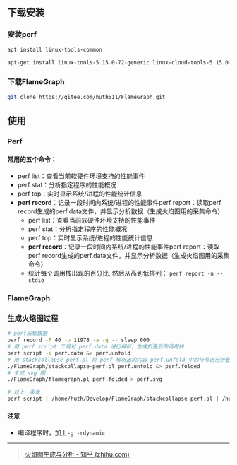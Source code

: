 ## 下载安装

### 安装perf

```sh
apt install linux-tools-common

apt-get install linux-tools-5.15.0-72-generic linux-cloud-tools-5.15.0-72-generic linux-tools-generic linux-cloud-tools-generic
```

### 下载FlameGraph

```sh
git clone https://gitee.com/huth511/FlameGraph.git
```

## 使用

### Perf

#### 常用的五个命令：

- perf list：查看当前软硬件环境支持的性能事件
- perf stat：分析指定程序的性能概况
- perf top：实时显示系统/进程的性能统计信息
- **perf record**：记录一段时间内系统/进程的性能事件perf report：读取perf record生成的perf.data文件，并显示分析数据（生成火焰图用的采集命令）
  - perf list：查看当前软硬件环境支持的性能事件
  - perf stat：分析指定程序的性能概况
  - perf top：实时显示系统/进程的性能统计信息
  - **perf record**：记录一段时间内系统/进程的性能事件perf report：读取perf record生成的perf.data文件，并显示分析数据（生成火焰图用的采集命令）
  - 统计每个调用栈出现的百分比, 然后从高到低排列：
    `perf report -n --stdio`

### FlameGraph

### 生成火焰图过程

```sh
# perf采集数据
perf record -F 40 -p 11978 -a -g -- sleep 600
# 用 perf script 工具对 perf.data 进行解析。生成折叠后的调用栈
perf script -i perf.data &> perf.unfold
# 用 stackcollapse-perf.pl 将 perf 解析出的内容 perf.unfold 中的符号进行折叠
./FlameGraph/stackcollapse-perf.pl perf.unfold &> perf.folded
# 生成 svg 图
./FlameGraph/flamegraph.pl perf.folded > perf.svg

# 以上一条龙
perf script | /home/huth/Develop/FlameGraph/stackcollapse-perf.pl | /home/huth/Develop/FlameGraph/flamegraph.pl > perf.svg
```

#### 注意

- 编译程序时，加上`-g -rdynamic`

---

> [火焰图生成与分析 - 知乎 (zhihu.com)](https://zhuanlan.zhihu.com/p/402188023)
